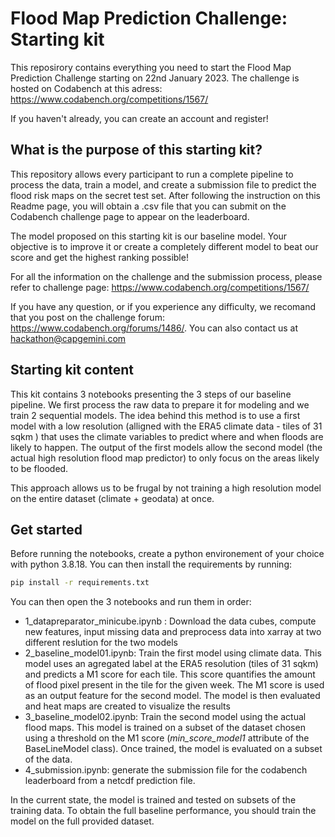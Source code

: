# Flood Map Prediction Challenge: Starting kit

This reposirory contains everything you need to start the Flood Map Prediction Challenge starting on 22nd January 2023. The challenge is hosted on Codabench at this adress:
https://www.codabench.org/competitions/1567/

If you haven't already, you can create an account and register!

## What is the purpose of this starting kit?

This repository allows every participant to run a complete pipeline to process the data, train a model, and create a submission file to predict the flood risk maps on the secret test set. After following the instruction on this Readme page, you will obtain a .csv file that you can submit on the Codabench challenge page to appear on the leaderboard.

The model proposed on this starting kit is our baseline model. Your objective is to improve it or create a completely different model to beat our score and get the highest ranking possible!

For all the information on the challenge and the submission process, please refer to challenge page: https://www.codabench.org/competitions/1567/

If you have any question, or if you experience any difficulty, we recomand that you post on the challenge forum: https://www.codabench.org/forums/1486/. You can also contact us at hackathon@capgemini.com

## Starting kit content

This kit contains 3 notebooks presenting the 3 steps of our baseline pipeline. We first process the raw data to prepare it for modeling and we train 2 sequential models. The idea behind this method is to use a first model with a low resolution (alligned with the ERA5 climate data - tiles of 31 sqkm ) that uses the climate variables to predict where and when floods are likely to happen. The output of the first models allow the second model (the actual high resolution flood map predictor) to only focus on the areas likely to be flooded.

This approach allows us to be frugal by not training a high resolution model on the entire dataset (climate + geodata) at once. 


## Get started

Before running the notebooks, create a python environement of your choice with python 3.8.18. You can then install the requirements by running:
```bash
pip install -r requirements.txt
```

You can then open the 3 notebooks and run them in order:
* 1_datapreparator_minicube.ipynb : Download the data cubes, compute new features, input missing data and preprocess data into xarray at two different reslution for the two models
* 2_baseline_model01.ipynb: Train the first model using climate data. This model uses an agregated label at the ERA5 resolution (tiles of 31 sqkm) and predicts a M1 score for each tile. This score quantifies the amount of flood pixel present in the tile for the given week. The M1 score is used as an output feature for the second model. The model is then evaluated and heat maps are created to visualize the results
* 3_baseline_model02.ipynb: Train the second model using the actual flood maps. This model is trained on a subset of the dataset chosen using a threshold on the M1 score (*min_score_model1* attribute of the BaseLineModel class). Once trained, the model is evaluated on a subset of the data. 
* 4_submission.ipynb: generate the submission file for the codabench leaderboard from a netcdf prediction file.

In the current state, the model is trained and tested on subsets of the training data. To obtain the full baseline performance, you should train the model on the full provided dataset.



